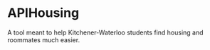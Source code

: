 # APIHousing

A tool meant to help Kitchener-Waterloo students find housing and roommates much easier.
